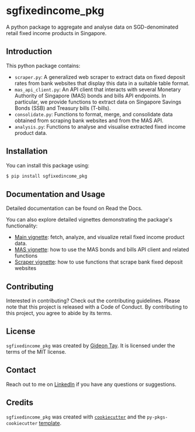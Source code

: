 # sgfixedincome_pkg

A python package to aggregate and analyse data on SGD-denominated retail fixed income products in Singapore.

## Introduction

This python package contains:

- `scraper.py`: A generalized web scraper to extract data on fixed deposit rates from bank websites that display this data in a suitable table format.
- `mas_api_client.py`: An API client that interacts with several Monetary Authority of Singapore (MAS) bonds and bills API endpoints. In particular, we provide functions to extract data on Singapore Savings Bonds (SSB) and Treasury bills (T-bills).
- `consolidate.py`: Functions to format, merge, and consolidate data obtained from scraping bank websites and from the MAS API.
- `analysis.py`: Functions to analyse and visualise extracted fixed income product data.

## Installation

You can install this package using:

```bash
$ pip install sgfixedincome_pkg
```

## Documentation and Usage

Detailed documentation can be found on Read the Docs.

You can also explore detailed vignettes demonstrating the package's functionality:

- [Main vignette](docs/vignettes/vignette_main.ipynb): fetch, analyze, and visualize retail fixed income product data.
- [MAS vignette](docs/vignettes/vignette_mas.ipynb): how to use the MAS bonds and bills API client and related functions
- [Scraper vignette](docs/vignettes/vignette_scraper.ipynb): how to use functions that scrape bank fixed deposit websites

## Contributing

Interested in contributing? Check out the contributing guidelines. Please note that this project is released with a Code of Conduct. By contributing to this project, you agree to abide by its terms.

## License

`sgfixedincome_pkg` was created by [Gideon Tay](https://github.com/GidTay). It is licensed under the terms of the MIT license.

## Contact

Reach out to me on [LinkedIn](https://www.linkedin.com/in/gideon-tay-yee-chuen/) if you have any questions or suggestions.

## Credits

`sgfixedincome_pkg` was created with [`cookiecutter`](https://cookiecutter.readthedocs.io/en/latest/) and the `py-pkgs-cookiecutter` [template](https://github.com/py-pkgs/py-pkgs-cookiecutter).
